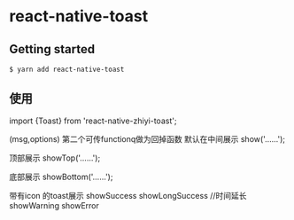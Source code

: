 
# react-native-toast

## Getting started

`$ yarn add react-native-toast`

## 使用
import {Toast} from 'react-native-zhiyi-toast';

(msg,options) 第二个可传functionq做为回掉函数
默认在中间展示 show('……');  

顶部展示 showTop('……');

底部展示 showBottom('……');

带有icon 的toast展示 
showSuccess
showLongSuccess  //时间延长
showWarning
showError

